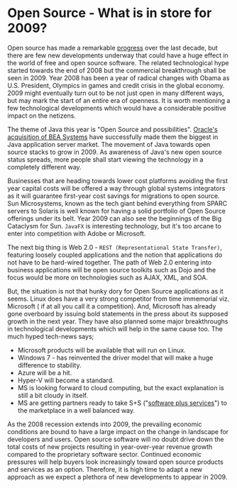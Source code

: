 # Open Source - What is in store for 2009?

Open source has made a remarkable <a href="http://reallylinux.com/docs/adecadeoflinux.shtml">progress</a> over the last decade, but there are few new developments underway that could have a huge effect in the world of free and open source software.  The related technological hype started towards the end of 2008 but the commercial breakthrough shall be seen in 2009. Year 2008 has been a year of radical changes with Obama as U.S. President, Olympics in games and credit crisis in the global economy. 2009 might eventually turn out to be not just open in many different ways, but may mark the start of an entire era of openness. It is worth mentioning a few technological developments which would have a considerable positive impact on the netizens.

The theme of Java this year is "Open Source and possibilities". <a href="http://www.infoworld.com/article/08/01/16/Oracle-to-buy-BEA-Systems_1.html">Oracle's acquisition of BEA Systems</a> have successfully made them the biggest in Java application server market. The movement of Java towards open source stacks to grow in 2009. As awareness of Java's new open source status spreads, more people shall start viewing the technology in a completely different way.

Businesses that are heading towards lower cost platforms avoiding the first year capital costs will be offered a way through global systems integrators as it will guarantee first-year cost savings for migrations to open source. Sun Microsystems, known as the tech giant behind everything from SPARC servers to Solaris is well known for having a solid portfolio of Open Source offerings under its belt. Year 2009 can also see the beginnings of the Big Cataclysm for Sun. `JavaFX` is interesting technology, but it's too arcane to enter into competition with Adobe or Microsoft.

The next big thing is Web 2.0 - `REST (Representational State Transfer)`, featuring loosely coupled applications and the notion that applications do not have to be hard-wired together. The path of Web 2.0 entering into business applications will be open source toolkits such as Dojo and the focus would be more on technologies such as AJAX, XML, and SOA.

But, the situation is not that hunky dory for Open Source applications as it seems. Linux does have a very strong competitor from time immemorial viz. Microsoft ( if at all you call it a competition). And, Microsoft has already gone overboard by issuing bold statements in the press about its supposed growth in the next year. They have also planned some major breakthroughs in technological developments which will help in the same cause too. The much hyped tech-news says;

- Microsoft products will be available that will run on Linux.
- Windows 7 - has reinvented the driver model that will make a huge difference to stability.
- Azure will be a hit.
- Hyper-V will become a standard.
- MS is looking forward to cloud computing, but the exact explanation is still a bit cloudy in itself.
- MS are getting partners ready to take S+S ("<a href="http://www.infoworld.com/article/07/07/26/Microsoft-describes-technology-behind-software-plus-services_1.html">software plus services</a>") to the marketplace in a well balanced way.

As the 2008 recession extends into 2009, the prevailing economic conditions are bound to have a large impact on the change in landscape for developers and users. Open source software will no doubt drive down the total costs of new projects resulting in year-over-year revenue growth compared to the proprietary software sector. Continued economic pressures will help buyers look increasingly toward open source products and services as an option. Therefore, it is high time to adapt a new approach as we expect a plethora of new developments to appear in 2009.